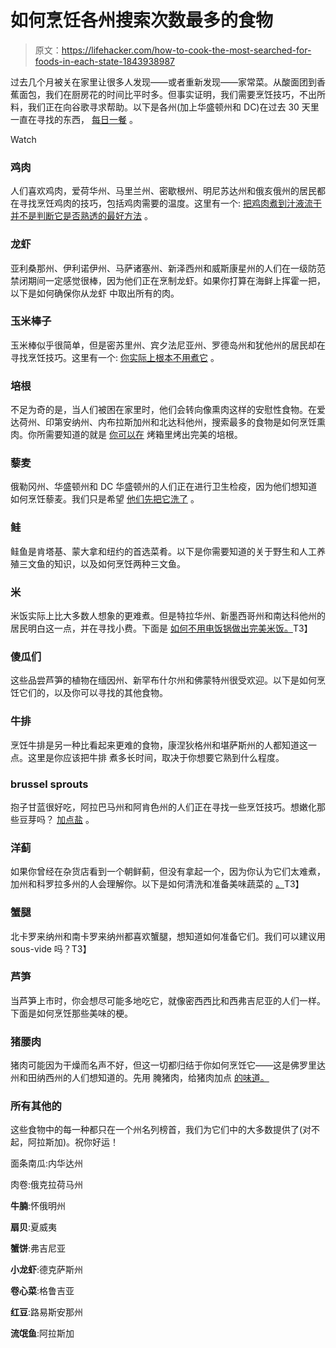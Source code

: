# 如何烹饪各州搜索次数最多的食物

> 原文：<https://lifehacker.com/how-to-cook-the-most-searched-for-foods-in-each-state-1843938987>

过去几个月被关在家里让很多人发现——或者重新发现——家常菜。从酸面团到香蕉面包，我们在厨房花的时间比平时多。但事实证明，我们需要烹饪技巧，不出所料，我们正在向谷歌寻求帮助。以下是各州(加上华盛顿州和 DC)在过去 30 天里一直在寻找的东西， [每日一餐](https://www.thedailymeal.com/cook/most-searched-coronavirus-cooking-tips-america) 。

Watch

### 鸡肉

人们喜欢鸡肉，爱荷华州、马里兰州、密歇根州、明尼苏达州和俄亥俄州的居民都在寻找烹饪鸡肉的技巧，包括鸡肉需要的温度。这里有一个: [把鸡肉煮到汁液流干并不是判断它是否熟透的最好方法](https://skillet.lifehacker.com/cooking-until-the-juices-run-clear-is-a-bad-way-to-tell-1789754930) 。

### 龙虾

亚利桑那州、伊利诺伊州、马萨诸塞州、新泽西州和威斯康星州的人们在一级防范禁闭期间一定感觉很棒，因为他们正在烹制龙虾。如果你打算在海鲜上挥霍一把，以下是如何确保你从龙虾 中取出所有的肉。

### 玉米棒子

玉米棒似乎很简单，但是密苏里州、宾夕法尼亚州、罗德岛州和犹他州的居民却在寻找烹饪技巧。这里有一个: [你实际上根本不用煮它](https://skillet.lifehacker.com/you-know-you-dont-have-to-cook-corn-right-1797841831) 。

### 培根

不足为奇的是，当人们被困在家里时，他们会转向像熏肉这样的安慰性食物。在爱达荷州、印第安纳州、内布拉斯加州和北达科他州，搜索最多的食物是如何烹饪熏肉。你所需要知道的就是 [你可以在](https://lifehacker.com/ditch-the-skillet-fire-up-your-oven-to-cook-perfect-ba-5711834) 烤箱里烤出完美的培根。

### 藜麦

俄勒冈州、华盛顿州和 DC 华盛顿州的人们正在进行卫生检疫，因为他们想知道如何烹饪藜麦。我们只是希望 [他们先把它洗了](https://skillet.lifehacker.com/why-you-should-wash-quinoa-before-cooking-1789192609#!) 。

### 鲑

鲑鱼是肯塔基、蒙大拿和纽约的首选菜肴。以下是你需要知道的关于野生和人工养殖三文鱼的知识，以及如何烹饪两种三文鱼。

### 米

米饭实际上比大多数人想象的更难煮。但是特拉华州、新墨西哥州和南达科他州的居民明白这一点，并在寻找小费。下面是 [如何不用电饭锅做出完美米饭。](https://skillet.lifehacker.com/how-to-make-perfect-rice-without-a-rice-cooker-1797512749)T3】

### 傻瓜们

这些品尝芦笋的植物在缅因州、新罕布什尔州和佛蒙特州很受欢迎。以下是如何烹饪它们的，以及你可以寻找的其他食物。

### 牛排

烹饪牛排是另一种比看起来更难的食物，康涅狄格州和堪萨斯州的人都知道这一点。这里是你应该把牛排 煮多长时间，取决于你想要它熟到什么程度。

### brussel sprouts

抱子甘蓝很好吃，阿拉巴马州和阿肯色州的人们正在寻找一些烹饪技巧。想嫩化那些豆芽吗？ [加点盐](https://skillet.lifehacker.com/tenderize-tough-brussels-sprouts-with-a-little-salt-1790774414) 。

### 洋蓟

如果你曾经在杂货店看到一个朝鲜蓟，但没有拿起一个，因为你认为它们太难煮，加州和科罗拉多州的人会理解你。以下是如何清洗和准备美味蔬菜的 [。](https://lifehacker.com/the-fastest-way-to-clean-and-prep-an-artichoke-1564409925)T3】

### 蟹腿

北卡罗来纳州和南卡罗来纳州都喜欢蟹腿，想知道如何准备它们。我们可以建议用 sous-vide 吗？T3】

### 芦笋

当芦笋上市时，你会想尽可能多地吃它，就像密西西比和西弗吉尼亚的人们一样。下面是如何烹饪那些美味的梗。

### 猪腰肉

猪肉可能因为干燥而名声不好，但这一切都归结于你如何烹饪它——这是佛罗里达州和田纳西州的人们想知道的。先用 腌猪肉，给猪肉加点 [的味道。](https://lifehacker.com/asparagus-is-in-season-heres-what-you-should-do-with-i-1795076110)

### 所有其他的

这些食物中的每一种都只在一个州名列榜首，我们为它们中的大多数提供了(对不起，阿拉斯加)。祝你好运！

面条南瓜:内华达州

肉卷:俄克拉荷马州

**牛腩**:怀俄明州

**扇贝**:夏威夷

**蟹饼**:弗吉尼亚

**小龙虾**:德克萨斯州

**卷心菜**:格鲁吉亚

**红豆**:路易斯安那州

**流氓鱼**:阿拉斯加